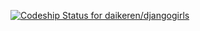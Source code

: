 [ ![Codeship Status for daikeren/djangogirls](https://codeship.com/projects/63eb9c80-5103-0132-1e9e-0ea8256ccae9/status)](https://codeship.com/projects/48224)
